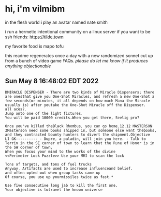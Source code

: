 # hi, i'm vilmibm

in the flesh world i play an avatar named nate smith

i run a hermetic intentional community on a linux server if you want to be ssh friends: https://tilde.town

my favorite food is mapo tofu

this readme regenerates once a day with a new randomized sonnet cut up from a bunch of video game FAQs.
_please do let me know if it produces anything objectionable_

## Sun May  8 16:48:02 EDT 2022

    DMIRACLE DISPENSER - There are two kinds of Miracle Dispensers; there are onesthat give you One-Shot Miracles, and refresh a new One-Shot a few seconds(or minutes, it all depends on how much Mana the Miracle usually is) after youtake the One-Shot Miracle off the Dispenser.
    all aces?.
    Jump onto one of the light fixtures.
    You will be paid 10000 credits.When you get there, Seelig pro?
    
    Once you've killed theBlack Rhombus, you can go home.12.12 MASTERSON 3Masterson need some books shipped in, but someone else want thebooks, and they contracted bounty hunters to divert the shipment.Objective
    LI GK---------- - Dupre, a paladin, will join you here. - Talk to Terrin in the SE corner of town to learn that the Rune of Honor is in the SW corner of town.
    When you focus your mind to the works of the divine
    <<Perimeter Lock Puzzle>> Use your MRI to scan the lock
    
    Tons of targets, and tons of fuel trucks
    Anyway, Artifacts are used to increase influenceand belief.
    and often opted out when group tasks came up
    Of course, you use up yourmissiles twice as fast.*
    
    Use five consecutive long jab to kill the first one.
    Your objective is totravel the known universe
